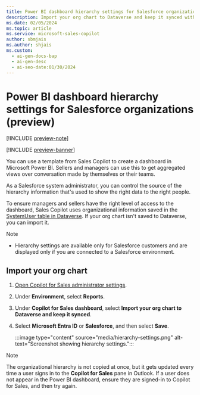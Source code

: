 ```yaml
---
title: Power BI dashboard hierarchy settings for Salesforce organizations
description: Import your org chart to Dataverse and keep it synced with Copilot for Sales administrator settings in Power BI.
ms.date: 02/05/2024
ms.topic: article
ms.service: microsoft-sales-copilot
author: sbmjais
ms.author: shjais
ms.custom:
  - ai-gen-docs-bap
  - ai-gen-desc
  - ai-seo-date:01/30/2024
---
```


# Power BI dashboard hierarchy settings for Salesforce organizations (preview)

[!INCLUDE [preview-note](includes/preview-note.md)]

[!INCLUDE [preview-banner](includes/preview-banner.md)]

You can use a template from Sales Copilot to create a dashboard in Microsoft Power BI. Sellers and managers can use this to get aggregated views over conversation made by themselves or their teams.

As a Salesforce system administrator, you can control the source of the hierarchy information that's used to show the right data to the right people.

To ensure managers and sellers have the right level of access to the dashboard, Sales Copilot uses organizational information saved in the [SystemUser table in Dataverse](/power-apps/developer/data-platform/reference/entities/systemuser). If your org chart isn't saved to Dataverse, you can import it.

> [!NOTE]
> - Hierarchy settings are available only for Salesforce customers and are displayed only if you are connected to a Salesforce environment.

## Import your org chart

1.	[Open Copilot for Sales administrator settings](./administrator-settings-for-viva-sales.md#access-administrator-settings).

1. Under **Environment**, select **Reports**.

1.	Under **Copilot for Sales dashboard**, select **Import your org chart to Dataverse and keep it synced**.

1.	Select **Microsoft Entra ID** or **Salesforce**, and then select **Save**.

    :::image type="content" source="media/hierarchy-settings.png" alt-text="Screenshot showing hierarchy settings.":::

> [!NOTE]
> The organizational hierarchy is not copied at once, but it gets updated every time a user signs in to the **Copilot for Sales** pane in Outlook. If a user does not appear in the Power BI dashboard, ensure they are signed-in to Copilot for Sales, and then try again.
